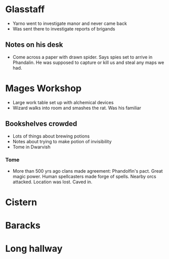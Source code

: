 # Glasstaff
- Yarno went to investigate manor and never came back
- Was sent there to investigate reports of brigands


## Notes on his desk
- Come across a paper with drawn spider. Says spies set to arrive in Phandalin. He was supposed to capture or kill us and steal any maps we had.

# Mages Workshop
- Large work table set up with alchemical devices
- Wizard walks into room and smashes the rat. Was his familiar

## Bookshelves crowded
- Lots of things about brewing potions
- Notes about trying to make potion of invisibility
- Tome in Dwarvish
### Tome
- More than 500 yrs ago clans made agreement: Phandolfin's pact. Great magic power. Human spellcasters made forge of spells. Nearby orcs attacked. Location was lost. Caved in.

# Cistern


# Baracks


# Long hallway
